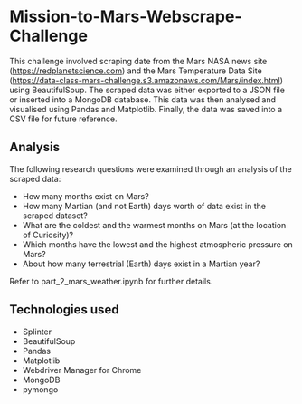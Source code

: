 # Mission-to-Mars-Webscrape-Challenge

This challenge involved scraping date from the Mars NASA news site (https://redplanetscience.com) and the Mars Temperature Data Site (https://data-class-mars-challenge.s3.amazonaws.com/Mars/index.html) using BeautifulSoup. The scraped data was either exported to a JSON file or inserted into a MongoDB database. This data was then analysed and visualised using Pandas and Matplotlib. Finally, the data was saved into a CSV file for future reference.

## Analysis
The following research questions were examined through an analysis of the scraped data:
- How many months exist on Mars?
- How many Martian (and not Earth) days worth of data exist in the scraped dataset?
- What are the coldest and the warmest months on Mars (at the location of Curiosity)?
- Which months have the lowest and the highest atmospheric pressure on Mars?
- About how many terrestrial (Earth) days exist in a Martian year?

Refer to part_2_mars_weather.ipynb for further details.

## Technologies used
- Splinter
- BeautifulSoup
- Pandas
- Matplotlib
- Webdriver Manager for Chrome
- MongoDB
- pymongo